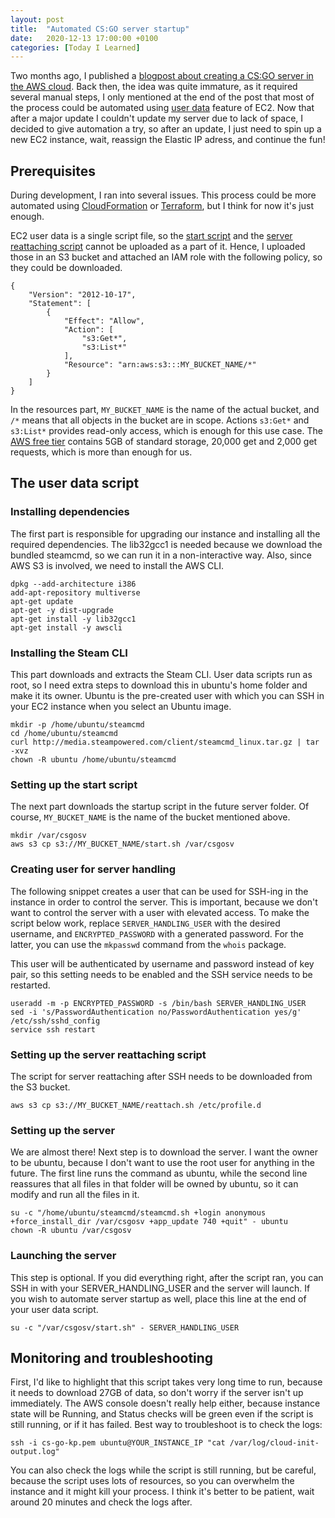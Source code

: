 ```yaml
---
layout: post
title:  "Automated CS:GO server startup"
date:   2020-12-13 17:00:00 +0100
categories: [Today I Learned]
---
```


Two months ago, I published a [blogpost about creating a CS:GO server in the AWS cloud](https://budaimartin.github.io/blog/2020/10/12/csgo-server-in-the-cloud.html). Back then, the idea was quite immature, as it required several manual steps, I only mentioned at the end of the post that most of the process could be automated using [user data](https://docs.aws.amazon.com/AWSEC2/latest/UserGuide/user-data.html) feature of EC2. Now that after a major update I couldn't update my server due to lack of space, I decided to give automation a try, so after an update, I just need to spin up a new EC2 instance, wait, reassign the Elastic IP adress, and continue the fun!

## Prerequisites

During development, I ran into several issues. This process could be more automated using [CloudFormation](https://aws.amazon.com/cloudformation/) or [Terraform](https://www.terraform.io), but I think for now it's just enough.

EC2 user data is a single script file, so the [start script](https://budaimartin.github.io/blog/2020/10/12/csgo-server-in-the-cloud.html#start-script) and the [server reattaching script](https://budaimartin.github.io/blog/2020/10/12/csgo-server-in-the-cloud.html#attach-to-server-on-ssh-login) cannot be uploaded as a part of it. Hence, I uploaded those in an S3 bucket and attached an IAM role with the following policy, so they could be downloaded.

```
{
    "Version": "2012-10-17",
    "Statement": [
        {
            "Effect": "Allow",
            "Action": [
                "s3:Get*",
                "s3:List*"
            ],
            "Resource": "arn:aws:s3:::MY_BUCKET_NAME/*"
        }
    ]
}
```

In the resources part, `MY_BUCKET_NAME` is the name of the actual bucket, and `/*` means that all objects in the bucket are in scope. Actions `s3:Get*` and `s3:List*` provides read-only access, which is enough for this use case. The [AWS free tier](https://aws.amazon.com/free/?all-free-tier.sort-by=item.additionalFields.SortRank&all-free-tier.sort-order=asc&all-free-tier.q=s3&all-free-tier.q_operator=AND) contains 5GB of standard storage, 20,000 get and 2,000 get requests, which is more than enough for us.

## The user data script

### Installing dependencies

The first part is responsible for upgrading our instance and installing all the required dependencies. The lib32gcc1 is needed because we download the bundled steamcmd, so we can run it in a non-interactive way. Also, since AWS S3 is involved, we need to install the AWS CLI.

```
dpkg --add-architecture i386
add-apt-repository multiverse
apt-get update
apt-get -y dist-upgrade
apt-get install -y lib32gcc1
apt-get install -y awscli
```

### Installing the Steam CLI

This part downloads and extracts the Steam CLI. User data scripts run as root, so I need extra steps to download this in ubuntu's home folder and make it its owner. Ubuntu is the pre-created user with which you can SSH in your EC2 instance when you select an Ubuntu image.

```
mkdir -p /home/ubuntu/steamcmd
cd /home/ubuntu/steamcmd
curl http://media.steampowered.com/client/steamcmd_linux.tar.gz | tar -xvz
chown -R ubuntu /home/ubuntu/steamcmd
```

### Setting up the start script

The next part downloads the startup script in the future server folder. Of course, `MY_BUCKET_NAME` is the name of the bucket mentioned above.

```
mkdir /var/csgosv
aws s3 cp s3://MY_BUCKET_NAME/start.sh /var/csgosv
```

### Creating user for server handling

The following snippet creates a user that can be used for SSH-ing in the instance in order to control the server. This is important, because we don't want to control the server with a user with elevated access. To make the script below work, replace `SERVER_HANDLING_USER` with the desired username, and `ENCRYPTED_PASSWORD` with a generated password. For the latter, you can use the `mkpasswd` command from the `whois` package.

This user will be authenticated by username and password instead of key pair, so this setting needs to be enabled and the SSH service needs to be restarted.

```
useradd -m -p ENCRYPTED_PASSWORD -s /bin/bash SERVER_HANDLING_USER
sed -i 's/PasswordAuthentication no/PasswordAuthentication yes/g' /etc/ssh/sshd_config
service ssh restart
```

### Setting up the server reattaching script

The script for server reattaching after SSH needs to be downloaded from the S3 bucket.

```
aws s3 cp s3://MY_BUCKET_NAME/reattach.sh /etc/profile.d
```

### Setting up the server

We are almost there! Next step is to download the server. I want the owner to be ubuntu, because I don't want to use the root user for anything in the future. The first line runs the command as ubuntu, while the second line reassures that all files in that folder will be owned by ubuntu, so it can modify and run all the files in it.

```
su -c "/home/ubuntu/steamcmd/steamcmd.sh +login anonymous +force_install_dir /var/csgosv +app_update 740 +quit" - ubuntu
chown -R ubuntu /var/csgosv
```

### Launching the server

This step is optional. If you did everything right, after the script ran, you can SSH in with your SERVER_HANDLING_USER and the server will launch. If you wish to automate server startup as well, place this line at the end of your user data script.

```
su -c "/var/csgosv/start.sh" - SERVER_HANDLING_USER
```

## Monitoring and troubleshooting

First, I'd like to highlight that this script takes very long time to run, because it needs to download 27GB of data, so don't worry if the server isn't up immediately. The AWS console doesn't really help either, because instance state will be Running, and Status checks will be green even if the script is still running, or if it has failed. Best way to troubleshoot is to check the logs:

```
ssh -i cs-go-kp.pem ubuntu@YOUR_INSTANCE_IP "cat /var/log/cloud-init-output.log"
```

You can also check the logs while the script is still running, but be careful, because the script uses lots of resources, so you can overwhelm the instance and it might kill your process. I think it's better to be patient, wait around 20 minutes and check the logs after.


